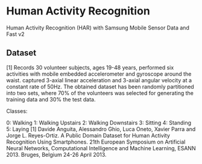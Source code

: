 # Human Activity Recognition
 Human Activity Recognition (HAR) with Samsung Mobile Sensor Data and Fast v2

 
## Dataset

[1] Records 30 volunteer subjects, ages 19-48 years, performed six activities with mobile embedded accelerometer and gyroscope around the waist. captured 3-axial linear acceleration and 3-axial angular velocity at a constant rate of 50Hz. The obtained dataset has been randomly partitioned into two sets, where 70% of the volunteers was selected for generating the training data and 30% the test data.

Classes:

0: Walking
1: Walking Upstairs
2: Walking Downstairs
3: Sitting
4: Standing
5: Laying
[1] Davide Anguita, Alessandro Ghio, Luca Oneto, Xavier Parra and Jorge L. Reyes-Ortiz. 
A Public Domain Dataset for Human Activity Recognition Using Smartphones. 
21th European Symposium on Artificial Neural Networks, Computational Intelligence and Machine Learning, ESANN 2013. Bruges, Belgium 24-26 April 2013.

